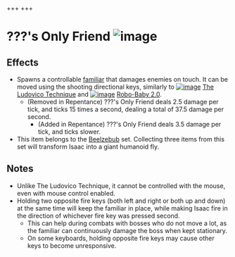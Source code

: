 +++
+++

 # ???'s Only Friend ![image](/image/%3F%3F%3F%27s_Only_Friend.png) 


Effects
---------


* Spawns a controllable [familiar](/wiki/Familiar "Familiar") that damages enemies on touch. It can be moved using the shooting directional keys, similarly to [![image](/image/The_Ludovico_Technique.png)](/wiki/The_Ludovico_Technique "The Ludovico Technique") [The Ludovico Technique](/wiki/The_Ludovico_Technique "The Ludovico Technique") and [![image](/image/Robo-Baby_2.0.png)](/wiki/Robo-Baby_2.0 "Robo-Baby 2.0") [Robo-Baby 2.0](/wiki/Robo-Baby_2.0 "Robo-Baby 2.0").
	+ (Removed in Repentance) ???'s Only Friend deals 2.5 damage per tick, and ticks 15 times a second, dealing a total of 37.5 damage per second.
		- (Added in Repentance) ???'s Only Friend deals 3.5 damage per tick, and ticks slower.
* This item belongs to the [Beelzebub](/wiki/Beelzebub "Beelzebub") set. Collecting three items from this set will transform Isaac into a giant humanoid fly.


Notes
-------


* Unlike The Ludovico Technique, it cannot be controlled with the mouse, even with mouse control enabled.
* Holding two opposite fire keys (both left and right or both up and down) at the same time will keep the familiar in place, while making Isaac fire in the direction of whichever fire key was pressed second.
	+ This can help during combats with bosses who do not move a lot, as the familiar can continuously damage the boss when kept stationary.
	+ On some keyboards, holding opposite fire keys may cause other keys to become unresponsive.


